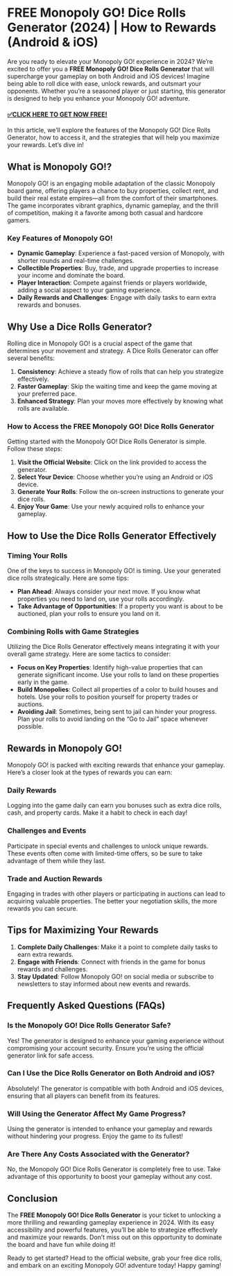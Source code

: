 # FREE Monopoly GO! Dice Rolls Generator (2024) | How to Rewards (Android & iOS)

Are you ready to elevate your Monopoly GO! experience in 2024? We’re excited to offer you a **FREE Monopoly GO! Dice Rolls Generator** that will supercharge your gameplay on both Android and iOS devices! Imagine being able to roll dice with ease, unlock rewards, and outsmart your opponents. Whether you’re a seasoned player or just starting, this generator is designed to help you enhance your Monopoly GO! adventure.

#### [✅CLICK HERE TO GET NOW FREE!](https://shorter.me/a5asC)

In this article, we’ll explore the features of the Monopoly GO! Dice Rolls Generator, how to access it, and the strategies that will help you maximize your rewards. Let’s dive in!

## What is Monopoly GO!?

Monopoly GO! is an engaging mobile adaptation of the classic Monopoly board game, offering players a chance to buy properties, collect rent, and build their real estate empires—all from the comfort of their smartphones. The game incorporates vibrant graphics, dynamic gameplay, and the thrill of competition, making it a favorite among both casual and hardcore gamers.

### Key Features of Monopoly GO!

- **Dynamic Gameplay**: Experience a fast-paced version of Monopoly, with shorter rounds and real-time challenges.
- **Collectible Properties**: Buy, trade, and upgrade properties to increase your income and dominate the board.
- **Player Interaction**: Compete against friends or players worldwide, adding a social aspect to your gaming experience.
- **Daily Rewards and Challenges**: Engage with daily tasks to earn extra rewards and bonuses.

## Why Use a Dice Rolls Generator?

Rolling dice in Monopoly GO! is a crucial aspect of the game that determines your movement and strategy. A Dice Rolls Generator can offer several benefits:

1. **Consistency**: Achieve a steady flow of rolls that can help you strategize effectively.
2. **Faster Gameplay**: Skip the waiting time and keep the game moving at your preferred pace.
3. **Enhanced Strategy**: Plan your moves more effectively by knowing what rolls are available.

### How to Access the FREE Monopoly GO! Dice Rolls Generator

Getting started with the Monopoly GO! Dice Rolls Generator is simple. Follow these steps:

1. **Visit the Official Website**: Click on the link provided to access the generator.
2. **Select Your Device**: Choose whether you’re using an Android or iOS device.
3. **Generate Your Rolls**: Follow the on-screen instructions to generate your dice rolls.
4. **Enjoy Your Game**: Use your newly acquired rolls to enhance your gameplay.

## How to Use the Dice Rolls Generator Effectively

### Timing Your Rolls

One of the keys to success in Monopoly GO! is timing. Use your generated dice rolls strategically. Here are some tips:

- **Plan Ahead**: Always consider your next move. If you know what properties you need to land on, use your rolls accordingly.
- **Take Advantage of Opportunities**: If a property you want is about to be auctioned, plan your rolls to ensure you land on it.

### Combining Rolls with Game Strategies

Utilizing the Dice Rolls Generator effectively means integrating it with your overall game strategy. Here are some tactics to consider:

- **Focus on Key Properties**: Identify high-value properties that can generate significant income. Use your rolls to land on these properties early in the game.
- **Build Monopolies**: Collect all properties of a color to build houses and hotels. Use your rolls to position yourself for property trades or auctions.
- **Avoiding Jail**: Sometimes, being sent to jail can hinder your progress. Plan your rolls to avoid landing on the “Go to Jail” space whenever possible.

## Rewards in Monopoly GO!

Monopoly GO! is packed with exciting rewards that enhance your gameplay. Here’s a closer look at the types of rewards you can earn:

### Daily Rewards

Logging into the game daily can earn you bonuses such as extra dice rolls, cash, and property cards. Make it a habit to check in each day!

### Challenges and Events

Participate in special events and challenges to unlock unique rewards. These events often come with limited-time offers, so be sure to take advantage of them while they last.

### Trade and Auction Rewards

Engaging in trades with other players or participating in auctions can lead to acquiring valuable properties. The better your negotiation skills, the more rewards you can secure.

## Tips for Maximizing Your Rewards

1. **Complete Daily Challenges**: Make it a point to complete daily tasks to earn extra rewards.
2. **Engage with Friends**: Connect with friends in the game for bonus rewards and challenges.
3. **Stay Updated**: Follow Monopoly GO! on social media or subscribe to newsletters to stay informed about new events and rewards.

## Frequently Asked Questions (FAQs)

### Is the Monopoly GO! Dice Rolls Generator Safe?

Yes! The generator is designed to enhance your gaming experience without compromising your account security. Ensure you’re using the official generator link for safe access.

### Can I Use the Dice Rolls Generator on Both Android and iOS?

Absolutely! The generator is compatible with both Android and iOS devices, ensuring that all players can benefit from its features.

### Will Using the Generator Affect My Game Progress?

Using the generator is intended to enhance your gameplay and rewards without hindering your progress. Enjoy the game to its fullest!

### Are There Any Costs Associated with the Generator?

No, the Monopoly GO! Dice Rolls Generator is completely free to use. Take advantage of this opportunity to boost your gameplay without any cost.

## Conclusion

The **FREE Monopoly GO! Dice Rolls Generator** is your ticket to unlocking a more thrilling and rewarding gameplay experience in 2024. With its easy accessibility and powerful features, you’ll be able to strategize effectively and maximize your rewards. Don’t miss out on this opportunity to dominate the board and have fun while doing it!

Ready to get started? Head to the official website, grab your free dice rolls, and embark on an exciting Monopoly GO! adventure today! Happy gaming!
